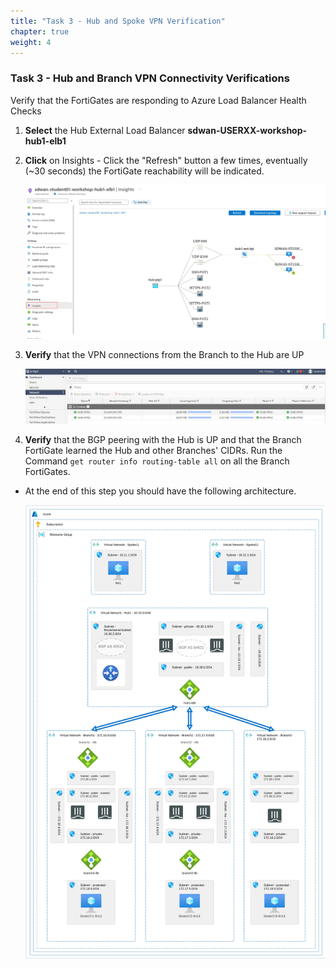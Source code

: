 ```yaml
---
title: "Task 3 - Hub and Spoke VPN Verification"
chapter: true
weight: 4
---
```

### Task 3 - Hub and Branch VPN Connectivity Verifications

Verify that the FortiGates are responding to Azure Load Balancer Health Checks

1. **Select** the Hub External Load Balancer **sdwan-USERXX-workshop-hub1-elb1**
1. **Click** on Insights - Click the "Refresh" button a few times, eventually (~30 seconds) the FortiGate reachability will be indicated.

    ![hub-lb-insights](https://raw.githubusercontent.com/FortinetSecDevOps/technical-recipe-azure-sdwan/main/images/externallbinsights.jpg)

1. **Verify** that the VPN connections from the Branch to the Hub are UP

    ![vpn](https://raw.githubusercontent.com/FortinetSecDevOps/technical-recipe-azure-sdwan/main/images/vpnup.jpg)

1. **Verify** that the BGP peering with the Hub is UP and that the Branch FortiGate learned the Hub and other Branches' CIDRs. Run the Command `get router info routing-table all` on all the Branch FortiGates.

* At the end of this step you should have the following architecture.

    ![global-step2](https://raw.githubusercontent.com/FortinetSecDevOps/technical-recipe-azure-sdwan/main/images/sdwan_architecture_02.jpg)

